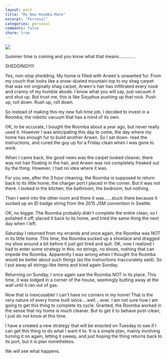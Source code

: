 ```yaml
---
layout: post
title: "My New Roomba-Mate"
excerpt: "Personal"
categories: personal
comments: false
share: true
---
```


![](https://sits-pod38.demandware.net/dw/image/v2/ABAU_PRD/on/demandware.static/-/Sites-master-catalog-irobot/default/dw2d7ef87a/images/large/R650020_2.jpg?sw=1000&sh=1000&sm=fit)




Summer time is coming and you know what that means.............


SHEDDING!!!!!


Yes, non-stop shedding. My home is filled with Arwen's unwanted fur. From my couch that looks like a snow-dusted mountain top to my shag carpet that was not originally shag carpet, Arwen's hair has infiltrated every nook and cranny of my humble abode. I know what you will say, just vacuum it and shut up. But trust me, this is like Sisyphus pushing up that rock. Push up, roll down. Rush up, roll down.

So instead of making this my new full-time job, I decided to invest in a Roomba; the robotic vacuum that has a mind of its own. 


OK, to be accurate, I bought the Roomba about a year ago, but never really used it. However I was anticipating this day to come, the day where my home has enough fur to build another Arwen. So I sat down. read the instructions, and cured the guy up for a Friday clean when I was gone to work.


When I came back, the good news was the carpet looked cleaner, there was not hair floating in the hair, and Arwen was not completely freaked out by the thing. However, I had no idea where it was.

For you see, after the 3 hour cleaning, the Roomba is supposed to return back to its little home, the charger port I placed in the corner. But it was not there. I looked in the kitchen, the bathroom, the bedroom, but nothing. 

Then I went into the other room and there it was......stuck there because it sucked up an ID badge string from the 2015 JSM convention in Seattle.


OK, no biggie. The Roomba probably didn't complete the entire clean, so I polished it off, placed it back to its home, and tried the same thing the next day when I left.


Saturday I returned from my errands and once again, the Roomba was NOT in its little home. This time, the Roomba sucked up a shoelace and dragged my shoe around a bit before it just got tired and quit. OK, now I realized I had to enter some strategy in this: no strings, no shoes, nothing that can impede the Roomba. Apparently I was wrong when I thought the Roomba would be better about such things (as the instructions inaccurately said). So I put away all stringy-like items and tried again Sunday.


Returning on Sunday, I once again saw the Roomba NOT in its place. This time, it was lodged in a corner of the house, seemingly butting away at the wall until it ran out of gas. 


Now that is inexcusable! I can't have no corners in my home! That is the very nature of every home built since....well....ever. I am not sure how I am going to get this thing to complete its cycle. Granted, the Roomba worked in the sense that my home is much cleaner. But to get it to behave post-clean, I just do not know at this time.


I have a created a new strategy that will be enacted on Tuesday to see if I can get this thing to do what I want it to. It is a simple plan, mainly involving turning it on again, letting it sweep, and just hoping the thing returns back to its port, but it is plan nonetheless.


We will see what happens. 


















